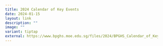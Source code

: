 ```yaml
---
title: 2024 Calendar of Key Events
date: 2024-01-15
layout: link
description: ""
image: ""
variant: tiptap
external: https://www.bpghs.moe.edu.sg/files/2024/BPGHS_Calendar_of_Key_Events_2024.pdf
---
```

